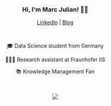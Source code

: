 <h3 align="center">Hi, I'm Marc Julian! ✌🏼</h3>

<p align="center">
  <a href="https://www.linkedin.com/in/marcjulian/">LinkedIn</a>
|
<a href="https://www.marc-julian.de">Blog</a>

</p>

<br>

<p align="center">
🎓 Data Science student from Germany
</p>
<p align="center">
👨🏻‍💻 Research assistant at Fraunhofer IIS
</p>
<p align="center">
📚 Knowledge Management Fan
</p>

<br>

<p align="center"><img src="https://github-readme-stats.vercel.app/api?username=marcjulianschwarz&show_icons=true&hide_rank=true"></p>

